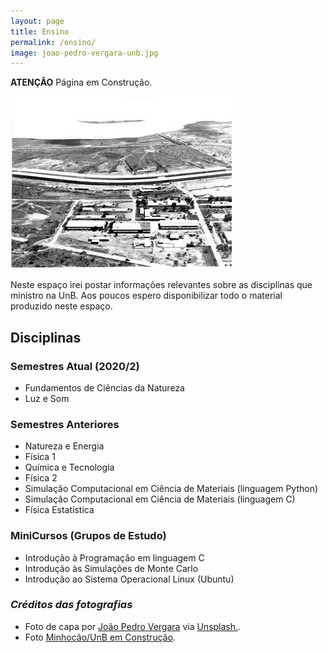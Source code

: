 ```yaml
---
layout: page
title: Ensino
permalink: /ensino/
image: joao-pedro-vergara-unb.jpg
---
```


**ATENÇÃO** Página em Construção.

![imagem](../images/construcao_minhocao_unb.jpg)

Neste espaço irei postar informações relevantes sobre as disciplinas que ministro na UnB. Aos poucos espero disponibilizar
todo o material produzido neste espaço.

## **Disciplinas** 

### Semestres Atual (2020/2)
- Fundamentos de Ciências da Natureza
- Luz e Som


### Semestres Anteriores
- Natureza e Energia
- Física 1    
- Química e Tecnologia
- Física 2
- Simulação Computacional em Ciência de Materiais (linguagem Python)
- Simulação Computacional em Ciência de Materiais (linguagem C)
- Física Estatística

### MiniCursos (Grupos de Estudo)

- Introdução à Programação em linguagem C
- Introdução às Simulações de Monte Carlo
- Introdução ao Sistema Operacional Linux (Ubuntu)

### *Créditos das fotografias*

- <span>Foto de capa por <a href="https://unsplash.com/@joaopedrovergara?utm_source=unsplash&amp;utm_medium=referral&amp;utm_content=creditCopyText">João Pedro Vergara</a> via <a href="https://unsplash.com/s/photos/unb?utm_source=unsplash&amp;utm_medium=referral&amp;utm_content=creditCopyText">Unsplash.</a></span>.
- Foto [Minhocão/UnB em Construção](https://atom.unb.br/index.php/00110).